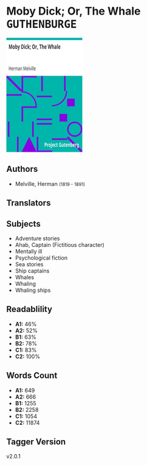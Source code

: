 # Moby Dick; Or, The Whale <kbd>GUTHENBURGE</kbd>

![](./cover.medium.jpg "")

## Authors


 - Melville, Herman <small>(1819 - 1891)</small>

## Translators



## Subjects


 - Adventure stories
 - Ahab, Captain (Fictitious character)
 - Mentally ill
 - Psychological fiction
 - Sea stories
 - Ship captains
 - Whales
 - Whaling
 - Whaling ships

## Readablility


 - **A1:** 46%
 - **A2:** 52%
 - **B1:** 63%
 - **B2:** 78%
 - **C1:** 83%
 - **C2:** 100%

## Words Count


 - **A1:** 649
 - **A2:** 666
 - **B1:** 1255
 - **B2:** 2258
 - **C1:** 1054
 - **C2:** 11874

## Tagger Version


v2.0.1
